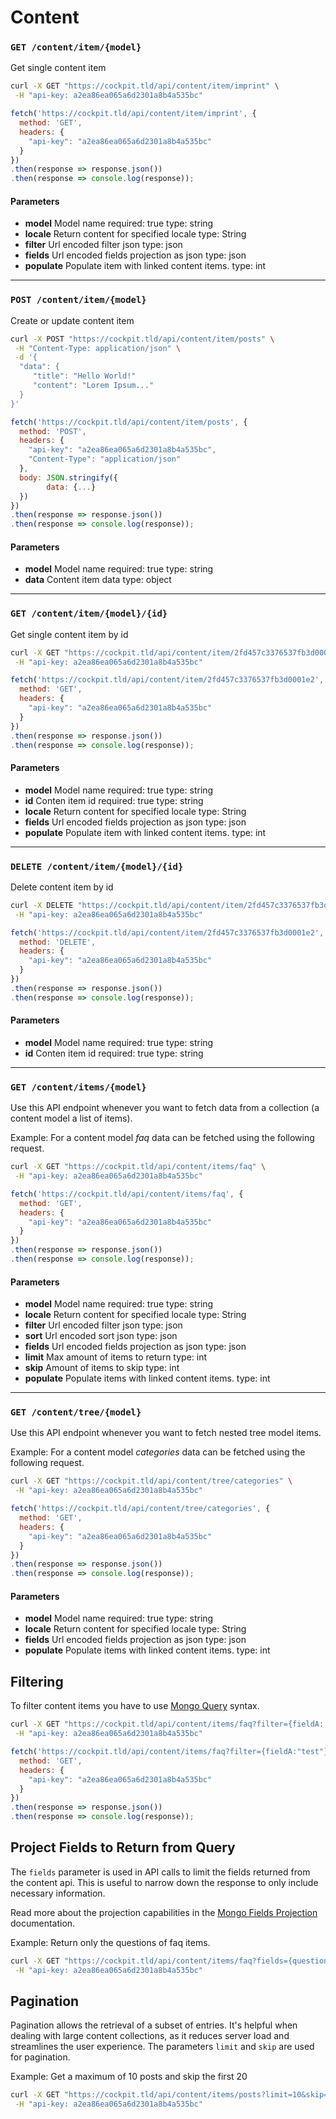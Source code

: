 # Content


### `GET /content/item/{model}`

Get single content item

```bash
curl -X GET "https://cockpit.tld/api/content/item/imprint" \
 -H "api-key: a2ea86ea065a6d2301a8b4a535bc"
```


```javascript
fetch('https://cockpit.tld/api/content/item/imprint', {
  method: 'GET',
  headers: {
    "api-key": "a2ea86ea065a6d2301a8b4a535bc"
  }
})
.then(response => response.json())
.then(response => console.log(response));
```

#### Parameters

-
  **model**
  Model name
  required: true
  type: string
-
  **locale**
  Return content for specified locale
  type: String
-
  **filter**
  Url encoded filter json
  type: json
-
  **fields**
  Url encoded fields projection as json
  type: json
-
  **populate**
  Populate item with linked content items.
  type: int

---

### `POST /content/item/{model}`

Create or update content item

```bash
curl -X POST "https://cockpit.tld/api/content/item/posts" \
 -H "Content-Type: application/json" \
 -d '{
  "data": {
     "title": "Hello World!"
     "content": "Lorem Ipsum..."
  }
}'
```


```javascript
fetch('https://cockpit.tld/api/content/item/posts', {
  method: 'POST',
  headers: {
    "api-key": "a2ea86ea065a6d2301a8b4a535bc",
    "Content-Type": "application/json"
  },
  body: JSON.stringify({
        data: {...}
  })
})
.then(response => response.json())
.then(response => console.log(response));
```

#### Parameters

-
  **model**
  Model name
  required: true
  type: string
-
  **data**
  Content item data
  type: object

---

### `GET /content/item/{model}/{id}`

Get single content item by id

```bash
curl -X GET "https://cockpit.tld/api/content/item/2fd457c3376537fb3d0001e2" \
 -H "api-key: a2ea86ea065a6d2301a8b4a535bc"
```


```javascript
fetch('https://cockpit.tld/api/content/item/2fd457c3376537fb3d0001e2', {
  method: 'GET',
  headers: {
    "api-key": "a2ea86ea065a6d2301a8b4a535bc"
  }
})
.then(response => response.json())
.then(response => console.log(response));
```

#### Parameters

-
  **model**
  Model name
  required: true
  type: string
-
  **id**
  Conten item id
  required: true
  type: string
-
  **locale**
  Return content for specified locale
  type: String
-
  **fields**
  Url encoded fields projection as json
  type: json
-
  **populate**
  Populate item with linked content items.
  type: int


---

### `DELETE /content/item/{model}/{id}`

Delete content item by id

```bash
curl -X DELETE "https://cockpit.tld/api/content/item/2fd457c3376537fb3d0001e2" \
 -H "api-key: a2ea86ea065a6d2301a8b4a535bc"
```


```javascript
fetch('https://cockpit.tld/api/content/item/2fd457c3376537fb3d0001e2', {
  method: 'DELETE',
  headers: {
    "api-key": "a2ea86ea065a6d2301a8b4a535bc"
  }
})
.then(response => response.json())
.then(response => console.log(response));
```

#### Parameters

-
  **model**
  Model name
  required: true
  type: string
-
  **id**
  Conten item id
  required: true
  type: string


---


### `GET /content/items/{model}`

Use this API endpoint whenever you want to fetch data from a collection (a content model a list of items).

Example: For a content model *faq* data can be fetched using the following request.

```bash
curl -X GET "https://cockpit.tld/api/content/items/faq" \
 -H "api-key: a2ea86ea065a6d2301a8b4a535bc"
```


```javascript
fetch('https://cockpit.tld/api/content/items/faq', {
  method: 'GET',
  headers: {
    "api-key": "a2ea86ea065a6d2301a8b4a535bc"
  }
})
.then(response => response.json())
.then(response => console.log(response));
```

#### Parameters

-
  **model**
  Model name
  required: true
  type: string
-
  **locale**
  Return content for specified locale
  type: String
-
  **filter**
  Url encoded filter json
  type: json
-
  **sort**
  Url encoded sort json
  type: json
-
  **fields**
  Url encoded fields projection as json
  type: json
-
  **limit**
  Max amount of items to return
  type: int
-
  **skip**
  Amount of items to skip
  type: int
-
  **populate**
  Populate items with linked content items.
  type: int

---


### `GET /content/tree/{model}`

Use this API endpoint whenever you want to fetch nested tree model items.

Example: For a content model *categories* data can be fetched using the following request.

```bash
curl -X GET "https://cockpit.tld/api/content/tree/categories" \
 -H "api-key: a2ea86ea065a6d2301a8b4a535bc"
```


```javascript
fetch('https://cockpit.tld/api/content/tree/categories', {
  method: 'GET',
  headers: {
    "api-key": "a2ea86ea065a6d2301a8b4a535bc"
  }
})
.then(response => response.json())
.then(response => console.log(response));
```

#### Parameters

-
  **model**
  Model name
  required: true
  type: string
-
  **locale**
  Return content for specified locale
  type: String
-
  **fields**
  Url encoded fields projection as json
  type: json
-
  **populate**
  Populate items with linked content items.
  type: int


## Filtering

To filter content items you have to use [Mongo Query](https://www.mongodb.com/docs/manual/reference/operator/query/) syntax.

```bash
curl -X GET "https://cockpit.tld/api/content/items/faq?filter={fieldA:'test'}" \
 -H "api-key: a2ea86ea065a6d2301a8b4a535bc"
```

```javascript
fetch('https://cockpit.tld/api/content/items/faq?filter={fieldA:"test"}', {
  method: 'GET',
  headers: {
    "api-key": "a2ea86ea065a6d2301a8b4a535bc"
  }
})
.then(response => response.json())
.then(response => console.log(response));
```

## Project Fields to Return from Query

The `fields` parameter is used in API calls to limit the fields returned from the content api. This is useful to narrow down the response to only include necessary information.

Read more about the projection capabilities in the [Mongo Fields Projection](https://www.mongodb.com/docs/manual/tutorial/project-fields-from-query-results/) documentation.


Example: Return only the questions of faq items.

```bash
curl -X GET "https://cockpit.tld/api/content/items/faq?fields={question:1}" \
 -H "api-key: a2ea86ea065a6d2301a8b4a535bc"
```

## Pagination

Pagination allows the retrieval of a subset of entries. It's helpful when dealing with large content collections, as it reduces server load and streamlines the user experience. The parameters `limit` and `skip` are used for pagination.

Example: Get a maximum of 10 posts and skip the first 20

```bash
curl -X GET "https://cockpit.tld/api/content/items/posts?limit=10&skip=20" \
 -H "api-key: a2ea86ea065a6d2301a8b4a535bc"
```